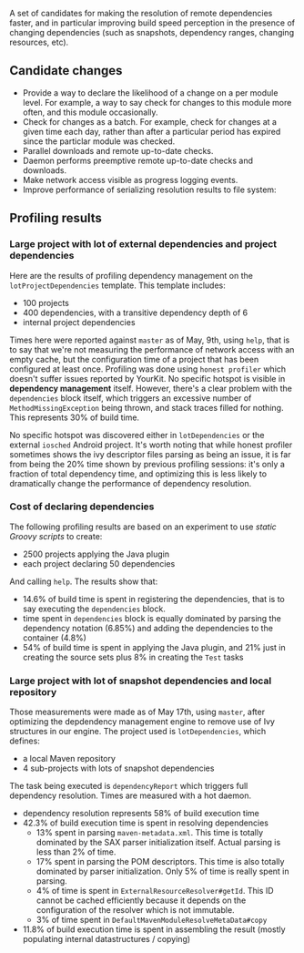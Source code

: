 A set of candidates for making the resolution of remote dependencies faster, and in particular improving build speed perception in the presence of changing dependencies (such as snapshots, dependency ranges, changing resources, etc).

## Candidate changes

- Provide a way to declare the likelihood of a change on a per module level. For example, a way to say check for changes to this module more often, and this module occasionally.
- Check for changes as a batch. For example, check for changes at a given time each day, rather than after a particular period has expired since the particlar module was checked.
- Parallel downloads and remote up-to-date checks.
- Daemon performs preemptive remote up-to-date checks and downloads.
- Make network access visible as progress logging events.
- Improve performance of serializing resolution results to file system: 

## Profiling results

### Large project with lot of external dependencies and project dependencies

Here are the results of profiling dependency management on the `lotProjectDependencies` template. This template includes:

- 100 projects
- 400 dependencies, with a transitive dependency depth of 6
- internal project dependencies

Times here were reported against `master` as of May, 9th, using `help`, that is to say that we're not measuring
the performance of network access with an empty cache, but the configuration time of a project that has been
configured at least once. Profiling was done using `honest profiler` which doesn't
suffer issues reported by YourKit. No specific hotspot is visible in **dependency management** itself. However, there's
a clear problem with the `dependencies` block itself, which triggers an excessive number of `MethodMissingException`
being thrown, and stack traces filled for nothing. This represents 30% of build time.

No specific hotspot was discovered either in `lotDependencies` or the external `iosched` Android project. It's worth
noting that while honest profiler sometimes shows the ivy descriptor files parsing as being an issue, it is far from
being the 20% time shown by previous profiling sessions: it's only a fraction of total dependency time, and optimizing
this is less likely to dramatically change the performance of dependency resolution.

### Cost of declaring dependencies

The following profiling results are based on an experiment to use _static Groovy scripts_ to create:

- 2500 projects applying the Java plugin
- each project declaring 50 dependencies

And calling `help`. The results show that:

- 14.6% of build time is spent in registering the dependencies, that is to say executing the `dependencies` block.
- time spent in `dependencies` block is equally dominated by parsing the dependency notation (6.85%) and adding the dependencies to the container (4.8%)
- 54% of build time is spent in applying the Java plugin, and 21% just in creating the source sets plus 8% in creating the `Test` tasks

### Large project with lot of snapshot dependencies and local repository

Those measurements were made as of May 17th, using `master`, after optimizing the depdendency management engine to remove use of Ivy structures in our engine.
The project used is `lotDependencies`, which defines:

- a local Maven repository
- 4 sub-projects with lots of snapshot dependencies

The task being executed is `dependencyReport` which triggers full dependency resolution. Times are measured with a hot daemon.

- dependency resolution represents 58% of build execution time
- 42.3% of build execution time is spent in resolving dependencies
   - 13% spent in parsing `maven-metadata.xml`. This time is totally dominated by the SAX parser initialization itself. Actual parsing is less than 2% of time.
   - 17% spent in parsing the POM descriptors. This time is also totally dominated by parser initialization. Only 5% of time is really spent in parsing.
   - 4% of time is spent in `ExternalResourceResolver#getId`. This ID cannot be cached efficiently because it depends on the configuration of the resolver which is not immutable.
   - 3% of time spent in `DefaultMavenModuleResolveMetaData#copy`
- 11.8% of build execution time is spent in assembling the result (mostly populating internal datastructures / copying)



